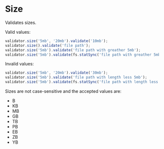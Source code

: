 # Size

Validates sizes.

Valid values:

```js
validator.size('5mb', '20mb').validate('10mb');
validator.size().validate('file path');
validator.size('5mb').validate('file path with greather 5mb');
validator.size('5mb').validate(fs.statSync('file path with greather 5mb'));
```

Invalid values:

```js
validator.size('5mb', '20mb').validate('30mb');
validator.size('5mb').validate('file path with length less 5mb');
validator.size('5mb').validate(fs.statSync('file path with length less 5mb'));
```

Sizes are not case-sensitive and the accepted values are:

- B
- KB
- MB
- GB
- TB
- PB
- EB
- ZB
- YB
